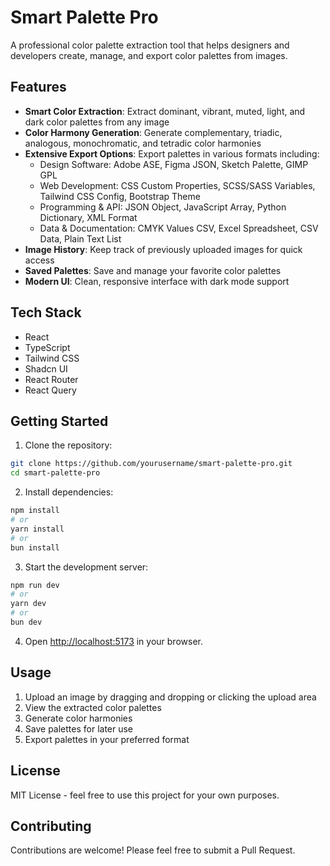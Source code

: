 # Smart Palette Pro

A professional color palette extraction tool that helps designers and developers create, manage, and export color palettes from images.

## Features

- **Smart Color Extraction**: Extract dominant, vibrant, muted, light, and dark color palettes from any image
- **Color Harmony Generation**: Generate complementary, triadic, analogous, monochromatic, and tetradic color harmonies
- **Extensive Export Options**: Export palettes in various formats including:
  - Design Software: Adobe ASE, Figma JSON, Sketch Palette, GIMP GPL
  - Web Development: CSS Custom Properties, SCSS/SASS Variables, Tailwind CSS Config, Bootstrap Theme
  - Programming & API: JSON Object, JavaScript Array, Python Dictionary, XML Format
  - Data & Documentation: CMYK Values CSV, Excel Spreadsheet, CSV Data, Plain Text List
- **Image History**: Keep track of previously uploaded images for quick access
- **Saved Palettes**: Save and manage your favorite color palettes
- **Modern UI**: Clean, responsive interface with dark mode support

## Tech Stack

- React
- TypeScript
- Tailwind CSS
- Shadcn UI
- React Router
- React Query

## Getting Started

1. Clone the repository:
```bash
git clone https://github.com/yourusername/smart-palette-pro.git
cd smart-palette-pro
```

2. Install dependencies:
```bash
npm install
# or
yarn install
# or
bun install
```

3. Start the development server:
```bash
npm run dev
# or
yarn dev
# or
bun dev
```

4. Open [http://localhost:5173](http://localhost:5173) in your browser.

## Usage

1. Upload an image by dragging and dropping or clicking the upload area
2. View the extracted color palettes
3. Generate color harmonies
4. Save palettes for later use
5. Export palettes in your preferred format

## License

MIT License - feel free to use this project for your own purposes.

## Contributing

Contributions are welcome! Please feel free to submit a Pull Request.
